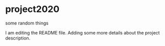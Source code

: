 # project2020
some random things

I am editing the README file. Adding some more details about the project description.
